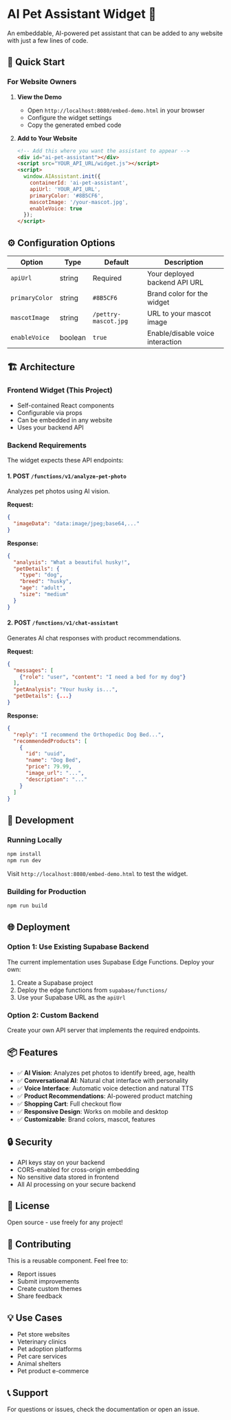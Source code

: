 # AI Pet Assistant Widget 🐾

An embeddable, AI-powered pet assistant that can be added to any website with just a few lines of code.

## 🚀 Quick Start

### For Website Owners

1. **View the Demo**
   - Open `http://localhost:8080/embed-demo.html` in your browser
   - Configure the widget settings
   - Copy the generated embed code

2. **Add to Your Website**
   ```html
   <!-- Add this where you want the assistant to appear -->
   <div id="ai-pet-assistant"></div>
   <script src="YOUR_API_URL/widget.js"></script>
   <script>
     window.AIAssistant.init({
       containerId: 'ai-pet-assistant',
       apiUrl: 'YOUR_API_URL',
       primaryColor: '#8B5CF6',
       mascotImage: '/your-mascot.jpg',
       enableVoice: true
     });
   </script>
   ```

## ⚙️ Configuration Options

| Option | Type | Default | Description |
|--------|------|---------|-------------|
| `apiUrl` | string | Required | Your deployed backend API URL |
| `primaryColor` | string | `#8B5CF6` | Brand color for the widget |
| `mascotImage` | string | `/pettry-mascot.jpg` | URL to your mascot image |
| `enableVoice` | boolean | `true` | Enable/disable voice interaction |

## 🏗️ Architecture

### Frontend Widget (This Project)
- Self-contained React components
- Configurable via props
- Can be embedded in any website
- Uses your backend API

### Backend Requirements
The widget expects these API endpoints:

#### 1. POST `/functions/v1/analyze-pet-photo`
Analyzes pet photos using AI vision.

**Request:**
```json
{
  "imageData": "data:image/jpeg;base64,..."
}
```

**Response:**
```json
{
  "analysis": "What a beautiful husky!",
  "petDetails": {
    "type": "dog",
    "breed": "husky",
    "age": "adult",
    "size": "medium"
  }
}
```

#### 2. POST `/functions/v1/chat-assistant`
Generates AI chat responses with product recommendations.

**Request:**
```json
{
  "messages": [
    {"role": "user", "content": "I need a bed for my dog"}
  ],
  "petAnalysis": "Your husky is...",
  "petDetails": {...}
}
```

**Response:**
```json
{
  "reply": "I recommend the Orthopedic Dog Bed...",
  "recommendedProducts": [
    {
      "id": "uuid",
      "name": "Dog Bed",
      "price": 79.99,
      "image_url": "...",
      "description": "..."
    }
  ]
}
```

## 🔧 Development

### Running Locally
```bash
npm install
npm run dev
```

Visit `http://localhost:8080/embed-demo.html` to test the widget.

### Building for Production
```bash
npm run build
```

## 🌐 Deployment

### Option 1: Use Existing Supabase Backend
The current implementation uses Supabase Edge Functions. Deploy your own:
1. Create a Supabase project
2. Deploy the edge functions from `supabase/functions/`
3. Use your Supabase URL as the `apiUrl`

### Option 2: Custom Backend
Create your own API server that implements the required endpoints.

## 📦 Features

- ✅ **AI Vision**: Analyzes pet photos to identify breed, age, health
- ✅ **Conversational AI**: Natural chat interface with personality
- ✅ **Voice Interface**: Automatic voice detection and natural TTS
- ✅ **Product Recommendations**: AI-powered product matching
- ✅ **Shopping Cart**: Full checkout flow
- ✅ **Responsive Design**: Works on mobile and desktop
- ✅ **Customizable**: Brand colors, mascot, features

## 🔒 Security

- API keys stay on your backend
- CORS-enabled for cross-origin embedding
- No sensitive data stored in frontend
- All AI processing on your secure backend

## 📄 License

Open source - use freely for any project!

## 🤝 Contributing

This is a reusable component. Feel free to:
- Report issues
- Submit improvements
- Create custom themes
- Share feedback

## 💡 Use Cases

- Pet store websites
- Veterinary clinics
- Pet adoption platforms
- Pet care services
- Animal shelters
- Pet product e-commerce

## 📞 Support

For questions or issues, check the documentation or open an issue.
